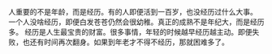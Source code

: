 人重要的不是年龄，而是经历。有的人即便活到一百岁，也没经历过什么大事。
一个人没啥经历，即便白发苍苍仍然会很幼稚。真正的成熟不是年纪大，而是经历多。
经历是人生最宝贵的财富。很多事情，年轻的时候越早经历越主动。即便失败，也还有时间再次翻身。如果到年老才不得不经历，那就困难多了。
